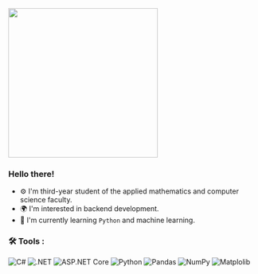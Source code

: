 <img src="https://github.com/user-attachments/assets/7ab948d2-a606-4317-b753-ed5931950abd" height="300">

### Hello there!

- ⚙️ I'm third-year student of the applied mathematics and computer science faculty.
- 🌍 I'm interested in backend development.
- 🌱 I'm currently learning `Python` and machine learning.
### 🛠️ Tools :  
![C#](https://img.shields.io/badge/C%23-0078D7?style=for-the-badge&logo=csharp&logoColor=white)
![.NET](https://img.shields.io/badge/.NET-0078D7?style=for-the-badge&logo=dotnet&logoColor=white)
![ASP.NET Core](https://img.shields.io/badge/ASP.NET%20Core-0078D7?style=for-the-badge&logo=dotnet&logoColor=white)
![Python](https://img.shields.io/badge/Python-white?style=for-the-badge&logo=python&logoColor=0078D7)
![Pandas](https://img.shields.io/badge/Pandas-white?style=for-the-badge&logo=pandas&logoColor=0078D7)
![NumPy](https://img.shields.io/badge/NumPy-white?style=for-the-badge&logo=numpy&logoColor=0078D7)
![Matplolib](https://img.shields.io/badge/Matplotlib-white?style=for-the-badge&logo=matplotlib&logoColor=0078D7)
